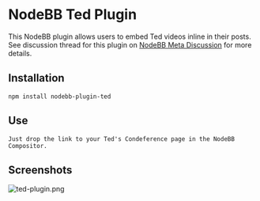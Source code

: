 # NodeBB Ted Plugin

This NodeBB plugin allows users to embed Ted videos inline in their posts. See discussion thread for this plugin on [NodeBB Meta Discussion](http://try.nodebb.org/topic/211/nodebb-plugin-youtube-youtube-embed-plugin) for more details.

## Installation

    npm install nodebb-plugin-ted

## Use

    Just drop the link to your Ted's Condeference page in the NodeBB Compositor.

## Screenshots

![ted-plugin.png](https://i.imgur.com/XOKbuzo.png) 
